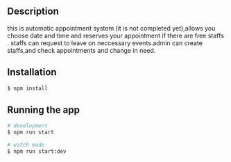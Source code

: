   <!--[![Backers on Open Collective](https://opencollective.com/nest/backers/badge.svg)](https://opencollective.com/nest#backer)
  [![Sponsors on Open Collective](https://opencollective.com/nest/sponsors/badge.svg)](https://opencollective.com/nest#sponsor)-->

## Description

<p>this is automatic appointment system (it is not completed yet),allows you choose date and time and reserves your appointment
if there are free staffs .
staffs can request to leave on neccessary events.admin can create staffs,and check appointments and change in need.
</p>

## Installation

```bash
$ npm install
```

## Running the app

```bash
# development
$ npm run start

# watch mode
$ npm run start:dev
```
